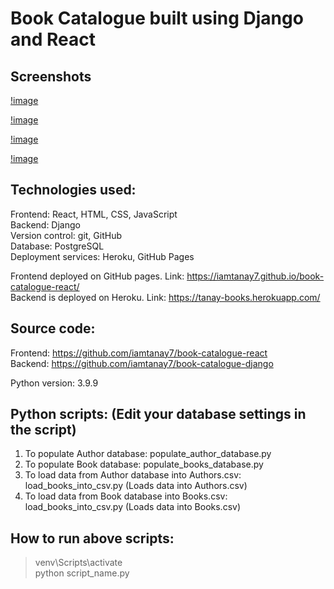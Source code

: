 # Book Catalogue built using Django and React

## Screenshots

[!image](all_books.png)

[!image](all_authors.png)

[!image](new_book.png)

[!image](new_author.png)


## Technologies used:
Frontend: React, HTML, CSS, JavaScript  
Backend: Django  
Version control: git, GitHub  
Database: PostgreSQL  
Deployment services: Heroku, GitHub Pages  

Frontend deployed on GitHub pages. Link: https://iamtanay7.github.io/book-catalogue-react/  
Backend is deployed on Heroku. Link: https://tanay-books.herokuapp.com/  

## Source code:
Frontend: https://github.com/iamtanay7/book-catalogue-react  
Backend: https://github.com/iamtanay7/book-catalogue-django  

Python version: 3.9.9  

## Python scripts: (Edit your database settings in the script)
1. To populate Author database: populate_author_database.py
2. To populate Book database: populate_books_database.py
3. To load data from Author database into Authors.csv: load_books_into_csv.py (Loads data into Authors.csv)
3. To load data from Book database into Books.csv: load_books_into_csv.py (Loads data into Books.csv)

## How to run above scripts:
> venv\Scripts\activate  
> python script_name.py




